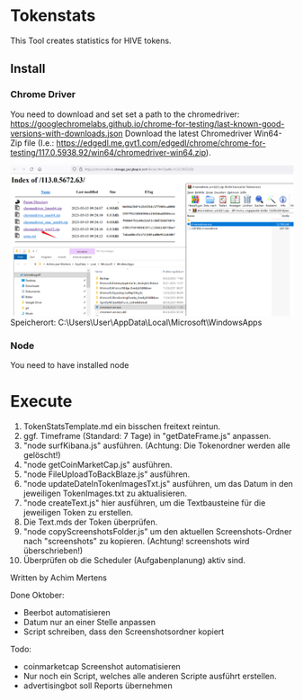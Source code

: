 # Tokenstats

This Tool creates statistics for HIVE tokens.

## Install
### Chrome Driver
You need to download and set set a path to the chromedriver:
https://googlechromelabs.github.io/chrome-for-testing/last-known-good-versions-with-downloads.json
Download the latest Chromedriver Win64-Zip file (I.e.: https://edgedl.me.gvt1.com/edgedl/chrome/chrome-for-testing/117.0.5938.92/win64/chromedriver-win64.zip).

![](./chromdriver.png)
Speicherort: C:\Users\User\AppData\Local\Microsoft\WindowsApps

### Node
You need to have installed node

# Execute

01. TokenStatsTemplate.md ein bisschen freitext reintun.
2.  ggf. Timeframe (Standard: 7 Tage) in "getDateFrame.js" anpassen.
3.  "node surfKibana.js" ausführen. (Achtung: Die Tokenordner werden alle gelöscht!)
4.  "node getCoinMarketCap.js" ausführen.
5.  "node FileUploadToBackBlaze.js" ausführen.
6.  "node updateDateInTokenImagesTxt.js" ausführen, um das Datum in den jeweiligen TokenImages.txt zu aktualisieren.
7.  "node createText.js" hier ausführen, um die Textbausteine für die jeweiligen Token zu erstellen.
8.  Die Text.mds der Token überprüfen.
9.  "node copyScreenshotsFolder.js" um den aktuellen Screenshots-Ordner nach "screenshots" zu kopieren. (Achtung! screenshots wird überschrieben!)
10. Überprüfen ob die Scheduler (Aufgabenplanung) aktiv sind.  


Written by Achim Mertens

Done Oktober:
- Beerbot automatisieren
- Datum nur an einer Stelle anpassen
- Script schreiben, dass den Screenshotsordner kopiert

Todo:
- coinmarketcap Screenshot automatisieren
- Nur noch ein Script, welches alle anderen Scripte ausführt erstellen.
- advertisingbot soll Reports übernehmen
